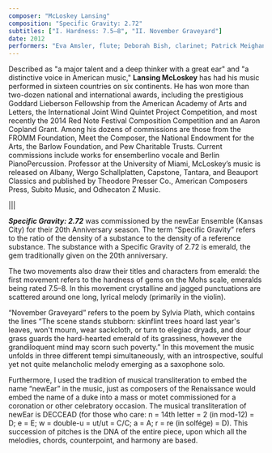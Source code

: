 ```yaml
---
composer: "McLoskey Lansing"
composition: "Specific Gravity: 2.72"
subtitles: ["I. Hardness: 7.5–8", "II. November Graveyard"]
date: 2012
performers: "Eva Amsler, flute; Deborah Bish, clarinet; Patrick Meighan, saxophone; Tyler Tolles, percussion; Corinne Stillwell, violin; Evan Jones, cello"
---
```

Described as "a major talent and a deep thinker with a great ear" and "a distinctive voice in American music," **Lansing McLoskey** has had his music performed in sixteen countries on six continents. He has won more than two-dozen national and international awards, including the prestigious Goddard Lieberson Fellowship from the American Academy of Arts and Letters, the International Joint Wind Quintet Project Competition, and most recently the 2014 Red Note Festival Composition Competition and an Aaron Copland Grant. Among his dozens of commissions are those from the FROMM Foundation, Meet the Composer, the National Endowment for the Arts, the Barlow Foundation, and Pew Charitable Trusts. Current commissions include works for ensemberlino vocale and Berlin PianoPercussion. Professor at the University of Miami, McLoskey’s music is released on Albany, Wergo Schallplatten, Capstone, Tantara, and Beauport Classics and published by Theodore Presser Co., American Composers Press, Subito Music, and Odhecaton Z Music.

|||

**_Specific Gravity: 2.72_** was commissioned by the newEar Ensemble (Kansas City) for their 20th Anniversary season. The term “Specific Gravity” refers to the ratio of the density of a substance to the density of a reference substance. The substance with a Specific Gravity of 2.72 is emerald, the gem traditionally given on the 20th anniversary. 

The two movements also draw their titles and characters from emerald: the first movement refers to the hardness of gems on the Mohs scale, emeralds being rated 7.5–8. In this movement crystalline and jagged punctuations are scattered around one long, lyrical melody (primarily in the violin). 

“November Graveyard” refers to the poem by Sylvia Plath, which contains the lines “The scene stands stubborn: skinflint trees hoard last year's leaves, won't mourn, wear sackcloth, or turn to elegiac dryads, and dour grass guards the hard-hearted emerald of its grassiness, however the grandiloquent mind may scorn such poverty.” In this movement the music unfolds in three different tempi simultaneously, with an introspective, soulful yet not quite melancholic melody emerging as a saxophone solo.

Furthermore, I used the tradition of musical transliteration to embed the name “newEar” in the music, just as composers of the Renaissance would embed the name of a duke into a mass or motet commissioned for a coronation or other celebratory occasion. The musical transliteration of newEar is DECCEAD (for those who care: n = 14th letter = 2 (in mod-12) = D; e = E; w = double-u = ut/ut = C/C; a = A; r = re (in solfége) = D). This succession of pitches is the DNA of the entire piece, upon which all the melodies, chords, counterpoint, and harmony are based.


